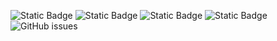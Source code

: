 ![Static Badge](https://img.shields.io/badge/blacklists-60-000000) ![Static Badge](https://img.shields.io/badge/blacklisted-2819440-cc0000) ![Static Badge](https://img.shields.io/badge/whitelisted-2245-00CC00) ![Static Badge](https://img.shields.io/badge/streaming_blacklist-28107-000000) ![GitHub issues](https://img.shields.io/github/issues/fabriziosalmi/blacklists)
